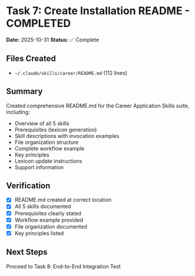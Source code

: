 # Task 7: Create Installation README - COMPLETED

**Date:** 2025-10-31
**Status:** ✅ Complete

## Files Created

- `~/.claude/skills/career/README.md` (112 lines)

## Summary

Created comprehensive README.md for the Career Application Skills suite, including:

- Overview of all 5 skills
- Prerequisites (lexicon generation)
- Skill descriptions with invocation examples
- File organization structure
- Complete workflow example
- Key principles
- Lexicon update instructions
- Support information

## Verification

- [x] README.md created at correct location
- [x] All 5 skills documented
- [x] Prerequisites clearly stated
- [x] Workflow example provided
- [x] File organization documented
- [x] Key principles listed

## Next Steps

Proceed to Task 8: End-to-End Integration Test
